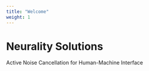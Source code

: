 ```yaml
---
title: "Welcome"
weight: 1
---
```


# Neurality Solutions

Active Noise Cancellation for Human-Machine Interface
